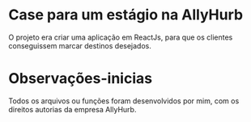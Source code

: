 # Case para um estágio na AllyHurb

O projeto era criar uma aplicação em ReactJs, para que os clientes conseguissem marcar destinos desejados.

# Observações-inicias

Todos os arquivos ou funções foram desenvolvidos por mim, com os direitos autorias da empresa AllyHurb.
